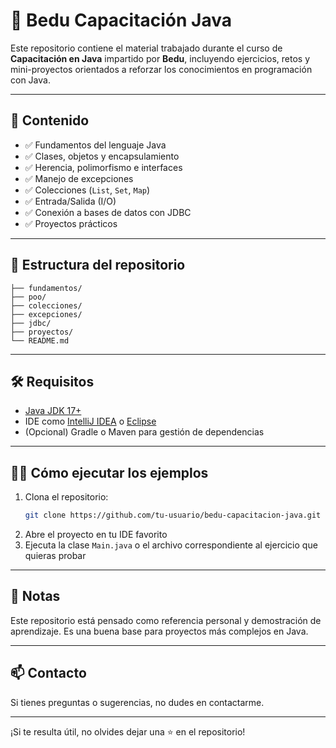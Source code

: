 # 📘 Bedu Capacitación Java

Este repositorio contiene el material trabajado durante el curso de **Capacitación en Java** impartido por **Bedu**, incluyendo ejercicios, retos y mini-proyectos orientados a reforzar los conocimientos en programación con Java.

---

## 🚀 Contenido

- ✅ Fundamentos del lenguaje Java
- ✅ Clases, objetos y encapsulamiento
- ✅ Herencia, polimorfismo e interfaces
- ✅ Manejo de excepciones
- ✅ Colecciones (`List`, `Set`, `Map`)
- ✅ Entrada/Salida (I/O)
- ✅ Conexión a bases de datos con JDBC
- ✅ Proyectos prácticos

---

## 📁 Estructura del repositorio

```
├── fundamentos/
├── poo/
├── colecciones/
├── excepciones/
├── jdbc/
├── proyectos/
└── README.md
```

---

## 🛠️ Requisitos

- [Java JDK 17+](https://www.oracle.com/java/technologies/javase/jdk17-archive-downloads.html)
- IDE como [IntelliJ IDEA](https://www.jetbrains.com/idea/) o [Eclipse](https://www.eclipse.org/)
- (Opcional) Gradle o Maven para gestión de dependencias

---

## 👨‍💻 Cómo ejecutar los ejemplos

1. Clona el repositorio:
   ```bash
   git clone https://github.com/tu-usuario/bedu-capacitacion-java.git
   ```
2. Abre el proyecto en tu IDE favorito
3. Ejecuta la clase `Main.java` o el archivo correspondiente al ejercicio que quieras probar

---

## 📌 Notas

Este repositorio está pensado como referencia personal y demostración de aprendizaje. Es una buena base para proyectos más complejos en Java.

---

## 📫 Contacto

Si tienes preguntas o sugerencias, no dudes en contactarme.

---

¡Si te resulta útil, no olvides dejar una ⭐ en el repositorio!
